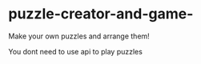 # puzzle-creator-and-game-
Make your own puzzles and arrange them!

You dont need to use api to play puzzles 
